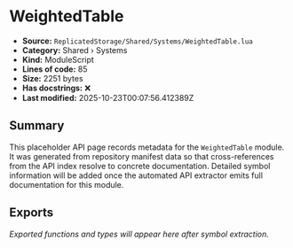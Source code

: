 # WeightedTable

- **Source:** `ReplicatedStorage/Shared/Systems/WeightedTable.lua`
- **Category:** Shared › Systems
- **Kind:** ModuleScript
- **Lines of code:** 85
- **Size:** 2251 bytes
- **Has docstrings:** ❌
- **Last modified:** 2025-10-23T00:07:56.412389Z

## Summary

This placeholder API page records metadata for the `WeightedTable` module. It was generated
from repository manifest data so that cross-references from the API index resolve to
concrete documentation. Detailed symbol information will be added once the automated
API extractor emits full documentation for this module.

## Exports

_Exported functions and types will appear here after symbol extraction._
